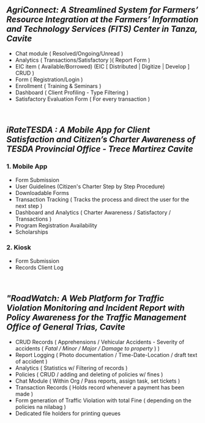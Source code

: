 ## _AgriConnect: A Streamlined System for Farmers’ Resource Integration at the Farmers’ Information and Technology Services (FITS) Center in Tanza, Cavite_

- Chat module ( Resolved/Ongoing/Unread )
- Analytics ( Transactions/Satisfactory )( Report Form )
- EIC item ( Available/Borrowed) (EIC [ Distributed | Digitize | Develop ] CRUD )
- Form ( Registration/Login )
- Enrollment ( Training & Seminars )
- Dashboard ( Client Profiling - Type Filtering )
- Satisfactory Evaluation Form ( For every transaction )

<br/>

## _iRateTESDA : A Mobile App for Client Satisfaction and Citizen’s Charter Awareness of TESDA Provincial Office - Trece Martirez Cavite_

### 1. Mobile App
- Form Submission
- User Guidelines (Citizen's Charter Step by Step Procedure)
- Downloadable Forms
- Transaction Tracking ( Tracks the process and direct the user for the next step )
- Dashboard and Analytics ( Charter Awareness / Satisfactory / Transactions )
- Program Registration Availability
- Scholarships

### 2. Kiosk
- Form Submission
- Records Client Log

<br/>

## _"RoadWatch: A Web Platform for Traffic Violation Monitoring and Incident Report with Policy Awareness for the Traffic Management Office of General Trias, Cavite_
- CRUD Records ( Apprehensions / Vehicular Accidents - Severity of accidents ( _Fatal / Minor / Major / Damage to property_ ) )
- Report Logging ( Photo documentation / Time-Date-Location / draft text of accident )
- Analytics ( Statistics w/ Filtering of records )
- Policies ( CRUD / adding and deleting of policies w/ fines )
- Chat Module ( Within Org / Pass reports, assign task, set tickets )
- Transaction Records ( Holds record whenever a payment has been made )
- Form generation of Traffic Violation with total Fine ( depending on the policies na nilabag )
- Dedicated file holders for printing queues
